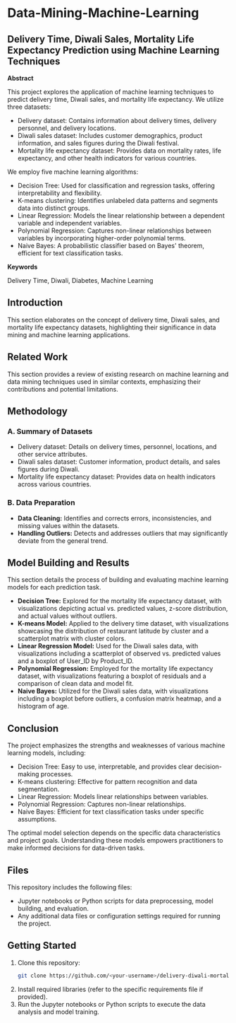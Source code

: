 # Data-Mining-Machine-Learning
## Delivery Time, Diwali Sales, Mortality Life Expectancy Prediction using Machine Learning Techniques

**Abstract**

This project explores the application of machine learning techniques to predict delivery time, Diwali sales, and mortality life expectancy. We utilize three datasets:

* Delivery dataset: Contains information about delivery times, delivery personnel, and delivery locations.
* Diwali sales dataset: Includes customer demographics, product information, and sales figures during the Diwali festival.
* Mortality life expectancy dataset: Provides data on mortality rates, life expectancy, and other health indicators for various countries.

We employ five machine learning algorithms:

* Decision Tree: Used for classification and regression tasks, offering interpretability and flexibility.
* K-means clustering: Identifies unlabeled data patterns and segments data into distinct groups.
* Linear Regression: Models the linear relationship between a dependent variable and independent variables.
* Polynomial Regression: Captures non-linear relationships between variables by incorporating higher-order polynomial terms.
* Naive Bayes: A probabilistic classifier based on Bayes' theorem, efficient for text classification tasks.

**Keywords**

Delivery Time, Diwali, Diabetes, Machine Learning

## Introduction

This section elaborates on the concept of delivery time, Diwali sales, and mortality life expectancy datasets, highlighting their significance in data mining and machine learning applications.

## Related Work

This section provides a review of existing research on machine learning and data mining techniques used in similar contexts, emphasizing their contributions and potential limitations.

## Methodology

### A. Summary of Datasets

* Delivery dataset: Details on delivery times, personnel, locations, and other service attributes.
* Diwali sales dataset: Customer information, product details, and sales figures during Diwali.
* Mortality life expectancy dataset: Provides data on health indicators across various countries.

### B. Data Preparation

* **Data Cleaning:** Identifies and corrects errors, inconsistencies, and missing values within the datasets.
* **Handling Outliers:** Detects and addresses outliers that may significantly deviate from the general trend.

## Model Building and Results

This section details the process of building and evaluating machine learning models for each prediction task.

* **Decision Tree:** Explored for the mortality life expectancy dataset, with visualizations depicting actual vs. predicted values, z-score distribution, and actual values without outliers.
* **K-means Model:** Applied to the delivery time dataset, with visualizations showcasing the distribution of restaurant latitude by cluster and a scatterplot matrix with cluster colors.
* **Linear Regression Model:** Used for the Diwali sales data, with visualizations including a scatterplot of observed vs. predicted values and a boxplot of User_ID by Product_ID.
* **Polynomial Regression:** Employed for the mortality life expectancy dataset, with visualizations featuring a boxplot of residuals and a comparison of clean data and model fit.
* **Naive Bayes:** Utilized for the Diwali sales data, with visualizations including a boxplot before outliers, a confusion matrix heatmap, and a histogram of age.

## Conclusion

The project emphasizes the strengths and weaknesses of various machine learning models, including:

* Decision Tree: Easy to use, interpretable, and provides clear decision-making processes.
* K-means clustering: Effective for pattern recognition and data segmentation.
* Linear Regression: Models linear relationships between variables.
* Polynomial Regression: Captures non-linear relationships.
* Naive Bayes: Efficient for text classification tasks under specific assumptions.

The optimal model selection depends on the specific data characteristics and project goals. Understanding these models empowers practitioners to make informed decisions for data-driven tasks.

## Files

This repository includes the following files:

* Jupyter notebooks or Python scripts for data preprocessing, model building, and evaluation.
* Any additional data files or configuration settings required for running the project.

## Getting Started

1. Clone this repository:
   ```bash
   git clone https://github.com/<your-username>/delivery-diwali-mortality-prediction.git
   ```
2. Install required libraries (refer to the specific requirements file if provided).
3. Run the Jupyter notebooks or Python scripts to execute the data analysis and model training.


